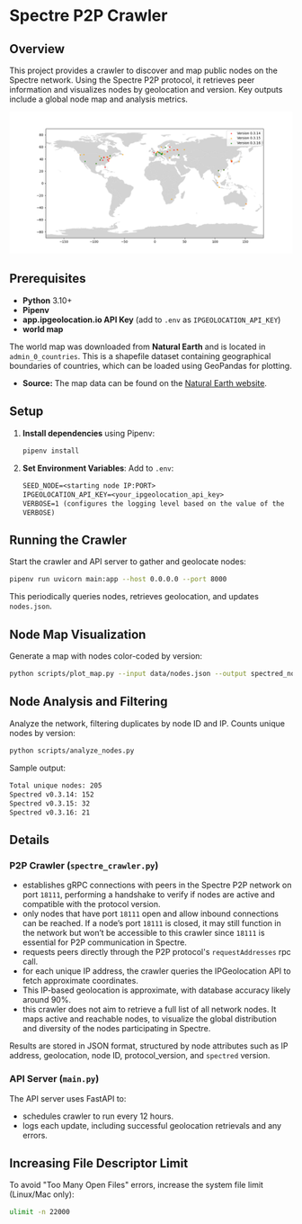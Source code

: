 # Spectre P2P Crawler

## Overview

This project provides a crawler to discover and map public nodes on the Spectre network. Using the Spectre P2P protocol, it retrieves peer information and visualizes nodes by geolocation and version. Key outputs include a global node map and analysis metrics.

![Spectre Node Map](spectred_node_ver.png)

## Prerequisites

- **Python** 3.10+
- **Pipenv**
- **app.ipgeolocation.io API Key** (add to `.env` as `IPGEOLOCATION_API_KEY`)
- **world map**

The world map was downloaded from **Natural Earth** and is located in `admin_0_countries`. This is a shapefile dataset containing geographical boundaries of countries, which can be loaded using GeoPandas for plotting.

- **Source:** The map data can be found on the [Natural Earth website](https://www.naturalearthdata.com/downloads/110m-cultural-vectors/).

## Setup

1. **Install dependencies** using Pipenv:
   ```bash
   pipenv install
   ```
2. **Set Environment Variables**:
   Add to `.env`:
   ```plaintext
   SEED_NODE=<starting node IP:PORT>
   IPGEOLOCATION_API_KEY=<your_ipgeolocation_api_key>
   VERBOSE=1 (configures the logging level based on the value of the VERBOSE)
   ```

## Running the Crawler

Start the crawler and API server to gather and geolocate nodes:

```bash
pipenv run uvicorn main:app --host 0.0.0.0 --port 8000
```

This periodically queries nodes, retrieves geolocation, and updates `nodes.json`.

## Node Map Visualization

Generate a map with nodes color-coded by version:

```bash
python scripts/plot_map.py --input data/nodes.json --output spectred_nodes.png
```

## Node Analysis and Filtering

Analyze the network, filtering duplicates by node ID and IP. Counts unique nodes by version:

```bash
python scripts/analyze_nodes.py
```

Sample output:

```plaintext
Total unique nodes: 205
Spectred v0.3.14: 152
Spectred v0.3.15: 32
Spectred v0.3.16: 21
```

## Details

### P2P Crawler (`spectre_crawler.py`)

- establishes gRPC connections with peers in the Spectre P2P network on port `18111`, performing a handshake to verify if nodes are active and compatible with the protocol version.
- only nodes that have port `18111` open and allow inbound connections can be reached. If a node’s port `18111` is closed, it may still function in the network but won’t be accessible to this crawler since `18111` is essential for P2P communication in Spectre.
- requests peers directly through the P2P protocol's `requestAddresses` rpc call.
- for each unique IP address, the crawler queries the IPGeolocation API to fetch approximate coordinates.
- This IP-based geolocation is approximate, with database accuracy likely around 90%.
- this crawler does not aim to retrieve a full list of all network nodes. It maps active and reachable nodes, to visualize the global distribution and diversity of the nodes participating in Spectre.

Results are stored in JSON format, structured by node attributes such as IP address, geolocation, node ID, protocol_version, and `spectred` version.

### API Server (`main.py`)

The API server uses FastAPI to:

- schedules crawler to run every 12 hours.
- logs each update, including successful geolocation retrievals and any errors.

## Increasing File Descriptor Limit

To avoid "Too Many Open Files" errors, increase the system file limit (Linux/Mac only):

```bash
ulimit -n 22000
```
